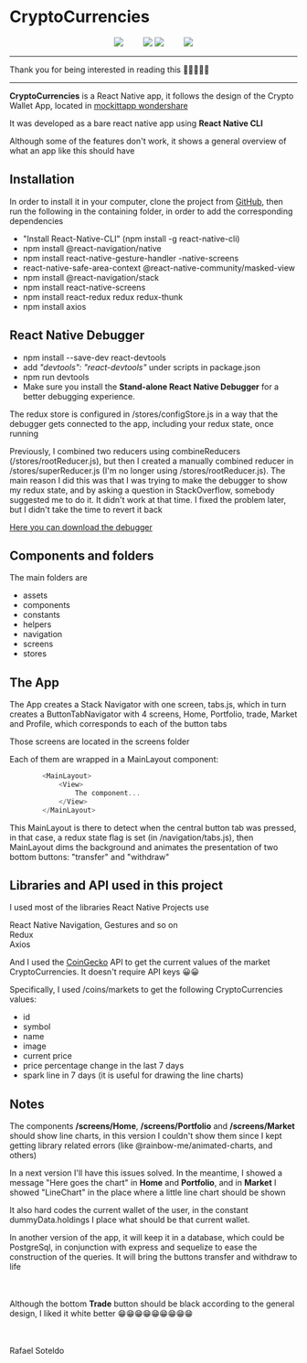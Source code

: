 # CryptoCurrencies

<p align="center">
  <img src="https://tinyimg.io/i/yoAvdAE.png">
  &nbsp;&nbsp;&nbsp;&nbsp;&nbsp;&nbsp;&nbsp;
  <img src="https://tinyimg.io/i/UBXkhAA.png">
  <img src="https://tinyimg.io/i/6jnVRRX.png">
  &nbsp;&nbsp;&nbsp;&nbsp;&nbsp;&nbsp;&nbsp;
  <img src="https://tinyimg.io/i/Um9gH8b.png">
</p>

---
Thank you for being interested in reading this 🥰🥰🥰🥰🥰

---

**CryptoCurrencies** is a React Native app, it follows the design of the Crypto Wallet App, located in [mockittapp wondershare](https://mockittapp.wondershare.com/community/mtkk714ek03lp18?title=crypto-wallet-app)

It was developed as a bare react native app using **React Native CLI**

Although some of the features don't work, it shows a general overview of what an app like this should have

## Installation

In order to install it in your computer, clone the project from [GitHub](https://github.com/rafaelsoteldosilva/CryptoCurrencies), then run the following in the containing folder, in order to add the corresponding dependencies

- "Install React-Native-CLI" (npm install -g react-native-cli)  
- npm install @react-navigation/native  
- npm install react-native-gesture-handler -native-screens  
- react-native-safe-area-context @react-native-community/masked-view  
- npm install @react-navigation/stack  
- npm install react-native-screens  
- npm install react-redux redux redux-thunk  
- npm install axios  

## React Native Debugger

- npm install --save-dev react-devtools  
- add *"devtools": "react-devtools"* under scripts in package.json  
- npm run devtools  
- Make sure you install the **Stand-alone React Native Debugger** for a better debugging experience.

The redux store is configured in /stores/configStore.js in a way that the debugger gets connected to the app, including your redux state, once running

Previously, I combined two reducers using combineReducers (/stores/rootReducer.js), but then I created a manually combined reducer in /stores/superReducer.js (I'm no longer using /stores/rootReducer.js). The main reason I did this was that I was trying to make the debugger to show my redux state, and by asking a question in StackOverflow, somebody suggested me to do it. It didn't work at that time. I fixed the problem later, but I didn't take the time to revert it back

[Here you can download the debugger](https://github.com/jhen0409/react-native-debugger/releases)

## Components and folders

The main folders are

* assets
* components
* constants
* helpers
* navigation
* screens
* stores

## The App

The App creates a Stack Navigator with one screen, tabs.js, which in turn creates a ButtonTabNavigator with 4 screens, Home, Portfolio, trade, Market and Profile, which corresponds to each of the button tabs

Those screens are located in the screens folder

Each of them are wrapped in a MainLayout component:

```js
        <MainLayout>
            <View>
                The component...
            </View>
        </MainLayout>
```

This MainLayout is there to detect when the central button tab was pressed, in that case, a redux state flag is set (in /navigation/tabs.js), then MainLayout dims the background and animates the presentation of two bottom buttons: "transfer" and "withdraw"

## Libraries and API used in this project

I used most of the libraries React Native Projects use

React Native Navigation, Gestures and so on  
Redux  
Axios  

And I used the [CoinGecko](https://www.coingecko.com/en/api) API to get the current values of the market CryptoCurrencies. It doesn't require API keys 😀😀

Specifically, I used /coins/markets to get the following CryptoCurrencies values:

- id  
- symbol  
- name  
- image  
- current price  
- price percentage change in the last 7 days  
- spark line in 7 days (it is useful for drawing the line charts)

## Notes

The components **/screens/Home**, **/screens/Portfolio** and **/screens/Market** should show line charts, in this version I couldn't show them since I kept getting library related errors (like @rainbow-me/animated-charts, and others)

In a next version I'll have this issues solved. In the meantime, I showed a message "Here goes the chart" in **Home** and **Portfolio**, and in **Market** I showed "LineChart" in the place where a little line chart should be shown

It also hard codes the current wallet of the user, in the constant dummyData.holdings I place what should be that current wallet.

In another version of the app, it will keep it in a database, which could be PostgreSql, in conjunction with express and sequelize to ease the construction of the queries. It will bring the buttons transfer and withdraw to life
<br />
<br />
<br />

Although the bottom **Trade** button should be black according to the general design, I liked it white better 😁😁😁😁😁😁😁😁😁
<br />
<br />
<br />

Rafael Soteldo  
